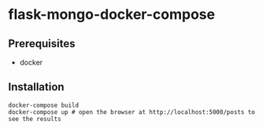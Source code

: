 # flask-mongo-docker-compose

## Prerequisites

- docker

## Installation
```
docker-compose build
docker-compose up # open the browser at http://localhost:5000/posts to see the results
```

